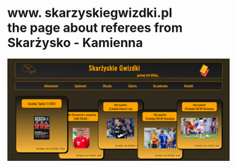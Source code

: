 # www. skarzyskiegwizdki.pl <br> the page about referees from Skarżysko - Kamienna

![a screenshot presenting the front page of the project website](./images/home.png)
